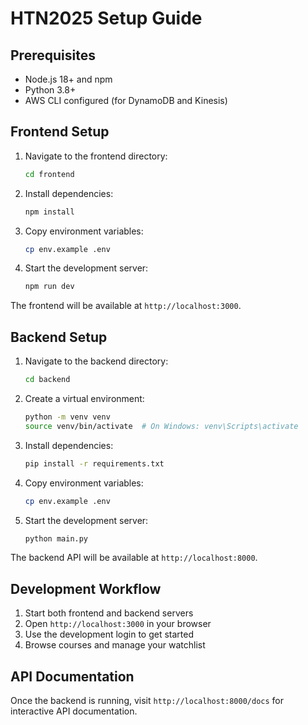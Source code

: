 # HTN2025 Setup Guide

## Prerequisites

- Node.js 18+ and npm
- Python 3.8+
- AWS CLI configured (for DynamoDB and Kinesis)

## Frontend Setup

1. Navigate to the frontend directory:
   ```bash
   cd frontend
   ```

2. Install dependencies:
   ```bash
   npm install
   ```

3. Copy environment variables:
   ```bash
   cp env.example .env
   ```

4. Start the development server:
   ```bash
   npm run dev
   ```

The frontend will be available at `http://localhost:3000`.

## Backend Setup

1. Navigate to the backend directory:
   ```bash
   cd backend
   ```

2. Create a virtual environment:
   ```bash
   python -m venv venv
   source venv/bin/activate  # On Windows: venv\Scripts\activate
   ```

3. Install dependencies:
   ```bash
   pip install -r requirements.txt
   ```

4. Copy environment variables:
   ```bash
   cp env.example .env
   ```

5. Start the development server:
   ```bash
   python main.py
   ```

The backend API will be available at `http://localhost:8000`.

## Development Workflow

1. Start both frontend and backend servers
2. Open `http://localhost:3000` in your browser
3. Use the development login to get started
4. Browse courses and manage your watchlist

## API Documentation

Once the backend is running, visit `http://localhost:8000/docs` for interactive API documentation.
